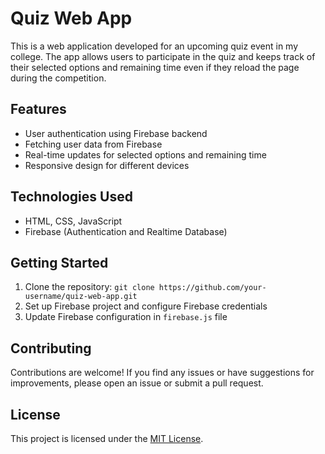 # Quiz Web App

This is a web application developed for an upcoming quiz event in my college. The app allows users to participate in the quiz and keeps track of their selected options and remaining time even if they reload the page during the competition.

## Features

- User authentication using Firebase backend
- Fetching user data from Firebase
- Real-time updates for selected options and remaining time
- Responsive design for different devices

## Technologies Used

- HTML, CSS, JavaScript
- Firebase (Authentication and Realtime Database)

## Getting Started

1. Clone the repository: `git clone https://github.com/your-username/quiz-web-app.git`
2. Set up Firebase project and configure Firebase credentials
3. Update Firebase configuration in `firebase.js` file

## Contributing

Contributions are welcome! If you find any issues or have suggestions for improvements, please open an issue or submit a pull request.

## License

This project is licensed under the [MIT License](LICENSE).